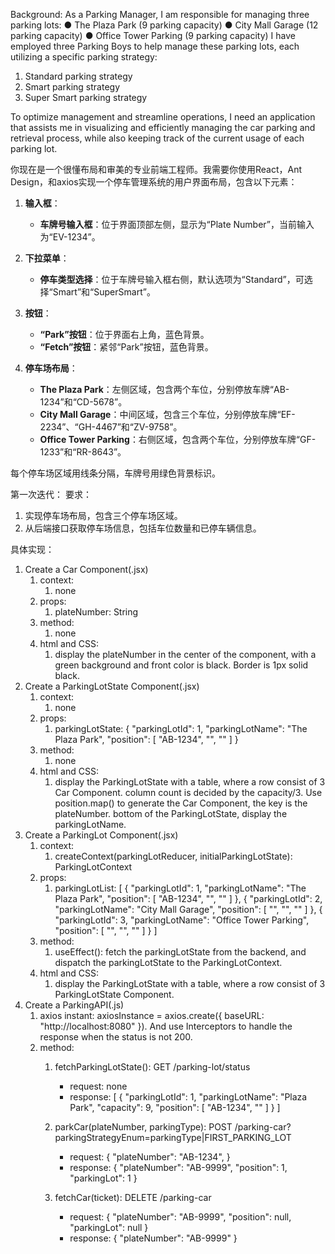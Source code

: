 Background:
As a Parking Manager, I am responsible for managing three parking lots:
● The Plaza Park (9 parking capacity)
● City Mall Garage (12 parking capacity)
● Office Tower Parking (9 parking capacity)
I have employed three Parking Boys to help manage these parking lots, each utilizing a specific parking strategy:

1. Standard parking strategy
2. Smart parking strategy
3. Super Smart parking strategy

To optimize management and streamline operations, I need an application that assists me in visualizing and efficiently managing
the car parking and retrieval process, while also keeping track of the current usage of each parking lot.

你现在是一个很懂布局和审美的专业前端工程师。我需要你使用React，Ant Design，和axios实现一个停车管理系统的用户界面布局，包含以下元素：
1. **输入框**：
    - **车牌号输入框**：位于界面顶部左侧，显示为“Plate Number”，当前输入为“EV-1234”。

2. **下拉菜单**：
    - **停车类型选择**：位于车牌号输入框右侧，默认选项为“Standard”，可选择“Smart”和“SuperSmart”。

3. **按钮**：
    - **“Park”按钮**：位于界面右上角，蓝色背景。
    - **“Fetch”按钮**：紧邻“Park”按钮，蓝色背景。

4. **停车场布局**：
    - **The Plaza Park**：左侧区域，包含两个车位，分别停放车牌“AB-1234”和“CD-5678”。
    - **City Mall Garage**：中间区域，包含三个车位，分别停放车牌“EF-2234”、“GH-4467”和“ZV-9758”。
    - **Office Tower Parking**：右侧区域，包含两个车位，分别停放车牌“GF-1233”和“RR-8643”。

每个停车场区域用线条分隔，车牌号用绿色背景标识。

第一次迭代：
要求：
1. 实现停车场布局，包含三个停车场区域。
2. 从后端接口获取停车场信息，包括车位数量和已停车辆信息。

具体实现：
1. Create a Car Component(.jsx)
    1) context:
       1. none
    2) props:
       1. plateNumber: String
    3) method:
       1. none
    4) html and CSS:
       1. display the plateNumber in the center of the component, with a green background and front color is black. Border is 1px solid black.
2. Create a ParkingLotState Component(.jsx)
    1) context:
       1. none
    2) props: 
       1. parkingLotState: {
          "parkingLotId": 1,
          "parkingLotName": "The Plaza Park",
          "position": [
          "AB-1234",
          "",
          ""
          ]
          }
    3) method:
       1. none
    4) html and CSS:
       1. display the ParkingLotState with a table, where a row consist of 3 Car Component.
       column count is decided by the capacity/3. Use position.map() to generate the Car Component, the key is the plateNumber.
       bottom of the ParkingLotState, display the parkingLotName.
3. Create a ParkingLot Component(.jsx)
    1) context:
       1. createContext(parkingLotReducer, initialParkingLotState): ParkingLotContext
    2) props:
       1. parkingLotList: [
          {
          "parkingLotId": 1,
          "parkingLotName": "The Plaza Park",
          "position": [
          "AB-1234",
          "",
          ""
          ]
          },
          {
          "parkingLotId": 2,
          "parkingLotName": "City Mall Garage",
          "position": [
          "",
          "",
          ""
          ]
          },
          {
          "parkingLotId": 3,
          "parkingLotName": "Office Tower Parking",
          "position": [
          "",
          "",
          ""
          ]
          }
          ]
    3) method:
       1. useEffect(): fetch the parkingLotState from the backend, and dispatch the parkingLotState to the ParkingLotContext.
    4) html and CSS:
       1. display the ParkingLotState with a table, where a row consist of 3 ParkingLotState Component.
4. Create a ParkingAPI(.js)
    1) axios instant: axiosInstance = axios.create({ baseURL: "http://localhost:8080" }). 
       And use Interceptors to handle the response when the status is not 200.
    2) method:
       1. fetchParkingLotState(): 
          GET /parking-lot/status
          + request: none
          + response: [
            {
            "parkingLotId": 1,
            "parkingLotName": "Plaza Park",
            "capacity": 9,
            "position": [
            "AB-1234",
            ""
            ]
            }
            ]
          
       2. parkCar(plateNumber, parkingType): 
          POST /parking-car?parkingStrategyEnum=parkingType|FIRST_PARKING_LOT
          + request: {
            "plateNumber": "AB-1234",
            }
          + response: {
            "plateNumber": "AB-9999",
            "position": 1,
            "parkingLot": 1
            }
       3. fetchCar(ticket): 
          DELETE /parking-car
          + request: {
            "plateNumber": "AB-9999",
            "position": null,
            "parkingLot": null
            }
          + response: {
            "plateNumber": "AB-9999"
            }

